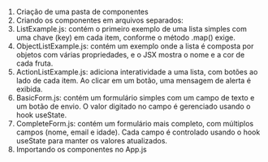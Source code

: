 1. Criação de uma pasta de componentes
2. Criando os componentes em arquivos separados:
3. ListExample.js: contém o primeiro exemplo de uma lista simples com uma chave (key) em cada item, conforme o método .map() exige.
4. ObjectListExample.js: contém um exemplo onde a lista é composta por objetos com várias propriedades, e o JSX mostra o nome e a cor de cada fruta.
5. ActionListExample.js: adiciona interatividade a uma lista, com botões ao lado de cada item. Ao clicar em um botão, uma mensagem de alerta é exibida.
6. BasicForm.js: contém um formulário simples com um campo de texto e um botão de envio. O valor digitado no campo é gerenciado usando o hook useState.
7. CompleteForm.js: contém um formulário mais completo, com múltiplos campos (nome, email e idade). Cada campo é controlado usando o hook useState para manter os valores atualizados.
8. Importando os componentes no App.js
